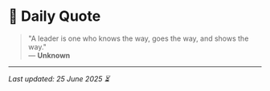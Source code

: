 # 📜 Daily Quote

> "A leader is one who knows the way, goes the way, and shows the way."  
> — **Unknown**

---

_Last updated: 25 June 2025 ⏳_
